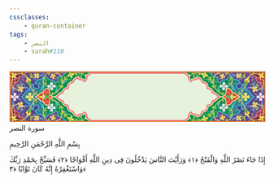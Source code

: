```yaml
---
cssclasses:
    - quran-container
tags:
    - النصر
    - surah#110
---
```

<div class="quran-container">
<span class="second-border"></span>
<span class="border"></span>
<div class="head-container">
<img src="https://raw.githubusercontent.com/LORDyyyyy/obsidian-the_quran_vault/main/The%20Quran%20Vault/src/webview/surah_head.png" height=100>
<div class="surah-name">
<span class="surah-name-fnt">سورة النصر</span>
</div>
</div>
<div class="quran-content">
<div class="name-of-god"> <p> بِسْمِ اللَّهِ الرَّحْمَنِ الرَّحِيمِ </p></div>
<p>
<span class="sign" id="f1">إِذَا جَاءَ نَصْرُ اللَّهِ وَالْفَتْحُ <span>﴿</span>١<span>﴾</span></span>
<span class="sign" id="f2">وَرَأَيْتَ النَّاسَ يَدْخُلُونَ فِى دِينِ اللَّهِ أَفْوَاجًا <span>﴿</span>٢<span>﴾</span></span>
<span class="sign" id="f3">فَسَبِّحْ بِحَمْدِ رَبِّكَ وَاسْتَغْفِرْهُ إِنَّهُ كَانَ تَوَّابًا <span>﴿</span>٣<span>﴾</span></span>

</p>
</div>
<span class="border" style="margin-top:25px;"></span>
<span class="second-border-bottom"></span>
</div>
